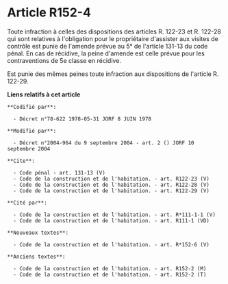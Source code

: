 # Article R152-4

Toute infraction à celles des dispositions des articles R. 122-23 et R. 122-28 qui sont relatives à l'obligation pour le
propriétaire d'assister aux visites de contrôle est punie de l'amende prévue au 5° de l'article 131-13 du code pénal. En cas
de récidive, la peine d'amende est celle prévue pour les contraventions de 5e classe en récidive. 

Est punie des mêmes peines toute infraction aux dispositions de l'article R. 122-29.

**Liens relatifs à cet article**

	**Codifié par**:

	  - Décret n°78-622 1978-05-31 JORF 8 JUIN 1978

	**Modifié par**:

	  - Décret n°2004-964 du 9 septembre 2004 - art. 2 () JORF 10 septembre 2004

	**Cite**:

	  - Code pénal - art. 131-13 (V)
	  - Code de la construction et de l'habitation. - art. R122-23 (V)
	  - Code de la construction et de l'habitation. - art. R122-28 (V)
	  - Code de la construction et de l'habitation. - art. R122-29 (V)

	**Cité par**:

	  - Code de la construction et de l'habitation. - art. R*111-1-1 (V)
	  - Code de la construction et de l'habitation. - art. R111-1 (VD)

	**Nouveaux textes**:

	  - Code de la construction et de l'habitation. - art. R*152-6 (V)

	**Anciens textes**:

	  - Code de la construction et de l'habitation. - art. R152-2 (M)
	  - Code de la construction et de l'habitation. - art. R152-2 (T)

